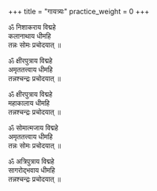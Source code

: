 +++
title = "गायत्र्यः"
practice_weight = 0
+++

ॐ निशाकराय विद्महे  
कलानाथाय धीमहि  
तन्नः सोमः प्रचोदयात् ॥  

ॐ क्षीरपुत्राय विद्महे  
अमृततत्त्वाय धीमहि  
तन्नश्चन्द्रः प्रचोदयात् ॥  

ॐ क्षीरपुत्राय विद्महे  
महाकालाय धीमहि  
तन्नश्चन्द्रः प्रचोदयात् ॥  

ॐ सोमात्मजाय विद्महे  
अमृततत्त्वाय धीमहि  
तन्नः सोमः प्रचोदयात् ॥  

ॐ अत्रिपुत्राय विद्महे  
सागरोद्भवाय धीमहि  
तन्नश्चन्द्रः प्रचोदयात् ॥  